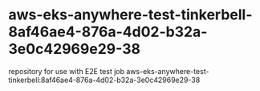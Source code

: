 # aws-eks-anywhere-test-tinkerbell-8af46ae4-876a-4d02-b32a-3e0c42969e29-38
repository for use with E2E test job aws-eks-anywhere-test-tinkerbell:8af46ae4-876a-4d02-b32a-3e0c42969e29-38
